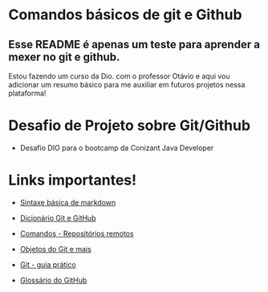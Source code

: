 # Comandos básicos de git e Github

## Esse README é apenas um teste para aprender a mexer no git e github.

Estou fazendo um curso da Dio. com o professor Otávio e aqui vou adicionar um resumo básico para me auxiliar em futuros projetos nessa plataforma! 

# Desafio de Projeto sobre Git/Github

* Desafio DIO para o bootcamp da Conizant Java Developer

# Links importantes!

* [Sintaxe básica de markdown](https://www.markdownguide.org/basic-syntax/)

* [Dicionário Git e GitHub](https://gist.github.com/victorsenam/8580499)

* [Comandos - Repositórios remotos](https://www.treinaweb.com.br/blog/comandos-do-git-que-voce-precisa-conhecer-parte-2-repositorios-remotos)

* [Objetos do Git e mais](https://yunwuxin1.gitbooks.io/git/content/pt-br/2f43a18152712fdc540f15b0a67e9786/eabfce06abf3d61cb56302bae6b62e77.html)

* [Git - guia prático](http://rogerdudler.github.io/git-guide/index.pt_BR.html)

* [Glossário do GitHub](https://docs.github.com/pt/get-started/quickstart/github-glossary)

